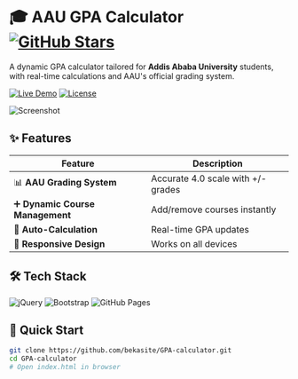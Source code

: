 # 🎓 AAU GPA Calculator [![GitHub Stars](https://img.shields.io/github/stars/bekasite/GPA-calculator?style=social)](https://github.com/bekasite/GPA-calculator/stargazers)

A dynamic GPA calculator tailored for **Addis Ababa University** students, with real-time calculations and AAU's official grading system.

[![Live Demo](https://img.shields.io/badge/demo-live-green?style=for-the-badge&logo=vercel)](https://bekasite.github.io/GPA-calculator/)
[![License](https://img.shields.io/badge/license-MIT-blue?style=for-the-badge)](LICENSE)

![Screenshot](https://via.placeholder.com/800x400?text=GPA+Calculator+Screenshot) <!-- Replace with actual screenshot URL -->

## ✨ Features
| Feature | Description |
|---------|-------------|
| 📊 **AAU Grading System** | Accurate 4.0 scale with +/- grades |
| ➕ **Dynamic Course Management** | Add/remove courses instantly |
| 🧮 **Auto-Calculation** | Real-time GPA updates |
| 📱 **Responsive Design** | Works on all devices |

## 🛠️ Tech Stack
![jQuery](https://img.shields.io/badge/jQuery-3.7.1-0769AD?logo=jquery)
![Bootstrap](https://img.shields.io/badge/Bootstrap-5.3-7952B3?logo=bootstrap)
![GitHub Pages](https://img.shields.io/badge/Hosted_on-GitHub_Pages-222?logo=github)

## 🚀 Quick Start
```bash
git clone https://github.com/bekasite/GPA-calculator.git
cd GPA-calculator
# Open index.html in browser
